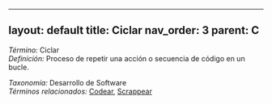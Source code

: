 
---
layout: default
title: Ciclar
nav_order: 3
parent: C
---

*Término:* Ciclar  
*Definición:* Proceso de repetir una acción o secuencia de código en un bucle.

*Taxonomía:* Desarrollo de Software  
*Términos relacionados:* [Codear](https://maleniski.github.io/diccionario-angl-tec-mx/docs/alfabeticamente/C/codear/), [Scrappear](https://maleniski.github.io/diccionario-angl-tec-mx/docs/alfabeticamente/S/scrappear/)
